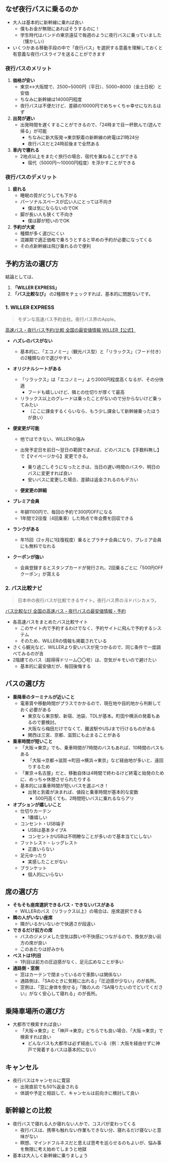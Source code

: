 ## なぜ夜行バスに乗るのか
- 大人は基本的に新幹線に乗れば良い
    - 僕もお金が無限にあればそうするのに！
    - 学生時代はバンドの東京遠征で毎週のように夜行バスに乗っていました（懐かしい）
- いくつかある移動手段の中で「夜行バス」を選択する意義を理解しておくと有意義な夜行バスライフを送ることができます
### 夜行バスのメリット
1. **価格が安い**
    - 東京↔大阪間で、2500~5000円（平日）、5000~8000（金土日祝）と安価
    - ちなみに新幹線は14000円程度
    - 夜行バスは不便だけど、差額の10000円でめちゃくちゃ幸せになれるはず
2. **出発が遅い**
    - 出発時間を遅くすることができるので、「24時まで目一杯飲んで/遊んで帰る」が可能
        - ちなみに新大阪発→東京駅着の新幹線の終電は21時24分
        - 夜行バスだと24時前後まで全然ある
3. **車内で寝れる**
    - 2地点以上をまたぐ旅行の場合、宿代を兼ねることができる
        - 宿代（5000円〜10000円程度）を浮かすことができる
### 夜行バスのデメリット
1. **疲れる**
    - 睡眠の質がどうしても下がる
    - パーソナルスペースが広い人にとっては不向き
        - 僕は気にならないのでOK
    - 脚が長い人も狭くて不向き
        - 僕は脚が短いのでOK
2. **予約が大変**
    - 種類が多く選びにくい
    - 混雑期で適正価格で乗ろうとすると早めの予約が必要になってくる
    - その点新幹線は飛び乗れるので便利
## 予約方法の選び方
結論としては、
1. **「WILLER EXPRESS」**
2. **「バス比較なび」**
の2種類をチェックすれば、基本的に問題ないです。
### 1. WILLER EXPRESS
> モダンな高速バス予約会社。夜行バス界のApple。

[高速バス・夜行バス予約/比較 全国の最安値情報 WILLER【公式】](https://travel.willer.co.jp/bus_search/)

- **ハズレのバスがない**
    
    - 基本的に、「エコノミー」（観光バス型）と「リラックス」（フード付き）の2種類なので選びやすい
- **オリジナルシートがある**
    
    - 「リラックス」は「エコノミー」より2000円程度高くなるが、その分快適
        - フードも嬉しいけど、隣との仕切りが厚くて最高
    - リラックス以上のグレードは乗ったことがないので分からないけど乗ってみたい
        - （ここに課金するくらいなら、もう少し課金して新幹線乗ったほうが良い）
- **便変更が可能**
    
    - 他ではできない、WILLERの強み
        
    - 出発予定日を前日〜翌日の範囲であれば、どのバスにも【手数料無し】で【マイページから】変更できる。
        
        - 乗り過ごしそうになったときは、当日の遅い時間のバスや、明日のバスに変更すれば良い
        - 安いバスに変更した場合、差額は返金されるのもデカい
    - **便変更の詳細**
        
- **プレミア会員**
    
    - 年額1100円で、毎回の予約で300円OFFになる
    - 1年間で2往復（4回乗車）した時点で年会費を回収できる
- **ランクがある** 
    - 年15回（2ヶ月に1往復程度）乗るとプラチナ会員になり、プレミア会員にも無料でなれる
- **クーポンが強い**
    - 会員登録するとスタンプカードが発行され、2回乗るごとに「500円OFFクーポン」が貰える
### 2. バス比較ナビ

> 日本中の夜行バスが比較できるサイト。夜行バス界のヨドバシカメラ。

[バス比較なび 全国の高速バス・夜行バスの最安値情報・予約](https://www.bushikaku.net/)

- 各高速バスをまとめたバス比較サイト
    - このサイト内で予約するわけでなく、予約サイトに飛んで予約するシステム
    - そのため、WILLERの情報も掲載されている
- さくら観光など、WILLERより安いバスが見つかるので、同じ条件で一度調べてみるのが吉
- 2階建てのバス（超得得ドリーム〇〇号）は、空気がキモいので避けたい
    - 基本的に最安値だが、毎回後悔する
## バスの選び方
- **乗降車のターミナルが近いこと**
    - 電車賃や移動時間がプラスでかかるので、現在地や目的地から判断しておく必要がある
        - 東京なら東京駅、新宿、池袋、TDLが基本。町田や横浜の発着もあるので要検討。
        - 大阪なら梅田だけでなくて、難波駅やUSJまで行けるものがある
        - 関西は三宮、京都、滋賀にも止まることがある
- **乗車時間が短いこと**
    - 「大阪→東京」でも、乗車時間が7時間のバスもあれば、10時間のバスもある
        - 「大阪→京都→滋賀→町田→横浜→東京」など経由地が多いと、遠回りするため
    - 「東京→名古屋」だと、移動自体は4時間で終わるけど終電と始発のために、めっちゃ休憩させられたりする
    - 基本的には乗車時間が短いバスを選ぶべき！
        - 出発と到着が決まれば、値段と乗車時間が基本的な変数
            - 500円高くても、2時間短いバスに乗れるならアリ
- **オプションが嬉しいこと**
    - 仕切りカーテン
        - 1番嬉しい
    - コンセント・USB端子
        - USBは基本タイプA
        - コンセントかUSBは不明瞭なことが多いので基本当てにしない
    - フットレスト・レッグレスト
        - 正直いらない
    - 足元ゆったり
        - 実感したことがない
    - ブランケット
        - 個人的にいらない

## 席の選び方

- **そもそも座席選択できるバス・できないバスがある**
    - WILLERのバス（リラックス以上）の場合は、座席選択できる
- **隣の人がいない座席**
    - 隣がいるかいないかで快適さが段違い
- **できるだけ前方の席**
    - バスのジメジメした空気は酔いや不快感につながるので、換気が良い前方の席が良い
    - このあたりは好みかも
- **ベストは1列目**
    - 1列目は前方の圧迫感がなく、足元広めなことが多い
- **通路側・窓側**
    - 窓はカーテンで閉まっているので車酔いは関係ない
    - 通路側は、「SAのときに気軽に出れる」「圧迫感が少ない」のが長所。
    - 窓側は、「窓に身体を倒せる」「隣の人の『SA降りたいのでどいてください』がなく安心して寝れる」のが長所。

## 乗降車場所の選び方

- 大都市で検索すれば良い
    - 「大阪→東京」と「神戸→東京」どちらでも良い場合、「大阪→東京」で検索すれば良い
        - どんなバスも大都市は必ず経由している（例：大阪を経由せずに神戸で発着するバスは基本的にない）

## キャンセル

- 夜行バスはキャンセルに寛容
    - 出発直前でも50%返金される
    - 体調や予定と相談して、キャンセルは前向きに検討して良い

## 新幹線との比較

- 夜行バスで寝れる人か寝れない人かで、コスパが変わってくる
    - 夜行バスは、携帯も触れない作業もできない分、寝れるだけ寝ないと意味がない
    - 瞑想、マインドフルネスだと思えば思考を巡らせるのもよいが、悩み事を無限に考え始めてしまうと地獄
- 基本は大人しく新幹線に乗りましょう